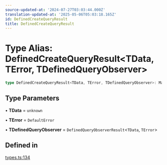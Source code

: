 ```yaml
---
source-updated-at: '2024-07-27T03:03:44.000Z'
translation-updated-at: '2025-05-06T05:03:18.165Z'
id: DefinedCreateQueryResult
title: DefinedCreateQueryResult
---
```


# Type Alias: DefinedCreateQueryResult\<TData, TError, TDefinedQueryObserver\>

```ts
type DefinedCreateQueryResult<TData, TError, TDefinedQueryObserver>: MapToSignals<TDefinedQueryObserver>;
```

## Type Parameters

• **TData** = `unknown`

• **TError** = `DefaultError`

• **TDefinedQueryObserver** = `DefinedQueryObserverResult`\<`TData`, `TError`\>

## Defined in

[types.ts:134](https://github.com/TanStack/query/blob/dac5da5416b82b0be38a8fb34dde1fc6670f0a59/packages/angular-query-experimental/src/types.ts#L134)

